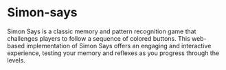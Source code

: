 # Simon-says
Simon Says is a classic memory and pattern recognition game that challenges players to follow a sequence of colored buttons. This web-based implementation of Simon Says offers an engaging and interactive experience, testing your memory and reflexes as you progress through the levels.
